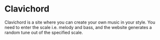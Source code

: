 # Clavichord
Clavichord is a site where you can create your own music in your style. You need to enter the scale i.e. melody and bass, and the website generates a random tune out of the specified scale.
